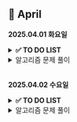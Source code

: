 ## 📅 April

**2025.04.01 화요일**
<details> 
<summary><b>✅ TO DO LIST</b></summary>

<h3>🌱 Spring  </h3>
인프런 김영한 스프링입문  

- [X] 프로젝트 환경 설정  

- [X] 스프링 웹 개발 기초  

- [X] 회원 관리 예제 - 백엔드 개발  

<h3>🧠 Algorithm </h3>  

- [ ] 위상정렬   

- [ ] 플로이드 워셜 & 벨만 포드 알고리즘  

- [X] 다익스트라 연습  

- [ ] 프림, 크루스칼 연습  

</details>

<details>
<summary>알고리즘 문제 풀이</summary>

<details>
<summary>BOJ1238. 파티</summary>

[코드](../APS/BOJ/BOJ1238_파티.java)

> - 아이디어
>   - 다익스트라 2개 써서 오는 거 가는 거 계산해주고 더한 값이 가장 큰 거 출력
> - 느낀점
>   - 골드3이라서 쫄았는데 그냥 평범한 다익스트라 문제였다...그래프 문제가 거의 골드라서 경험치 잘 오르는 게 약간 머쓱함

```
package BOJ;

import java.io.BufferedReader;
import java.io.IOException;
import java.io.InputStreamReader;
import java.util.ArrayList;
import java.util.Arrays;
import java.util.List;
import java.util.PriorityQueue;

public class BOJ1238_파티 {

    static final int INF = Integer.MAX_VALUE;
    static int N, M, X;
    static List<List<Edge>> graph1, graph2;
    static int[] dist1, dist2;

    public static void main(String[] args) throws IOException {
        BufferedReader br = new BufferedReader(new InputStreamReader(System.in));
        String[] input = br.readLine().split(" ");
        N = Integer.parseInt(input[0]); // 노드 수
        M = Integer.parseInt(input[1]); // 간선 수
        X = Integer.parseInt(input[2]); // 목적지
        
        graph1 = new ArrayList<>();    // 오는 거
        graph2 = new ArrayList<>();    // 돌아가는 거
        for (int i = 0; i <= N; i++) {
            graph1.add(new ArrayList<>());
            graph2.add(new ArrayList<>());
        }
        for (int i = 0; i < M; i++) {
            input = br.readLine().split(" ");
            int a = Integer.parseInt(input[0]);
            int b = Integer.parseInt(input[1]);
            int c = Integer.parseInt(input[2]);

            graph1.get(a).add(new Edge(b, c));
            graph2.get(b).add(new Edge(a, c));
        }

        dist1 = new int[N + 1];
        dist2 = new int[N + 1];
        Arrays.fill(dist1, INF);
        Arrays.fill(dist2, INF);
        dist1[X] = 0;
        dist2[X] = 0;

        dijkstra(graph1, dist1);
        dijkstra(graph2, dist2);

        int ans = 0;
        for(int i = 1 ; i <= N ; i++) {
            ans = Math.max(dist1[i] + dist2[i], ans);
        }

//        System.out.println(Arrays.toString(dist1));
//        System.out.println(Arrays.toString(dist2));
        System.out.println(ans);
    }

    public static void dijkstra(List<List<Edge>> graph, int[] dist) {
        PriorityQueue<Edge> pq = new PriorityQueue<>();
        pq.add(new Edge(X, 0));

        while(!pq.isEmpty()) {
            Edge cur = pq.poll();

            if(cur.cost > dist[cur.to]) continue;

            for(Edge e : graph.get(cur.to)) {
                if(dist[e.to] > dist[cur.to] + e.cost) {
                    dist[e.to] = dist[cur.to] + e.cost;
                    pq.offer(e);
                }
            }
        }
    }

    static class Edge implements Comparable<Edge> {
        int to, cost;

        public Edge(int to, int cost) {
            this.to = to;
            this.cost = cost;
        }

        @Override
        public int compareTo(Edge o) {
            return this.cost - o.cost;
        }
    }
}

```
</details>

<details>
<summary>BOJ11725. 트리의 부모 찾기</summary>

[코드](../APS/BOJ/BOJ11725_트리의부모찾기.java)

> - 아이디어
>   - bfs로 내려가면서 부모 저장해줌
> - 느낀점
>   - 쉬운 듯

```
package BOJ;

import java.io.BufferedReader;
import java.io.IOException;
import java.io.InputStreamReader;
import java.util.ArrayList;
import java.util.LinkedList;
import java.util.List;
import java.util.Queue;

public class BOJ11725_트리의부모찾기 {
    public static void main(String[] args) throws IOException {
        BufferedReader br = new BufferedReader(new InputStreamReader(System.in));
        int N = Integer.parseInt(br.readLine());
        List<List<Integer>> graph = new ArrayList<>();
        for (int i = 0; i <= N; i++) {
            graph.add(new ArrayList<>());
        }
        for (int i = 0; i < N-1; i++) {
            String[] input = br.readLine().split(" ");
            int a = Integer.parseInt(input[0]);
            int b = Integer.parseInt(input[1]);
            graph.get(a).add(b);
            graph.get(b).add(a);
        }

        boolean[] vis = new boolean[N + 1];
        Queue<Integer> queue = new LinkedList<>();
        queue.offer(1);
        int[] p = new int[N + 1];

        while (!queue.isEmpty()) {
            int cur = queue.poll();
            vis[cur] = true;

            for (int next : graph.get(cur)) {
                if(!vis[next]){
                    vis[next] = true;
                    queue.offer(next);
                    p[next] = cur;
                }
            }
        }

        for (int i = 2; i <= N; i++) {
            System.out.println(p[i]);
        }
    }
}

```

</details>

<details>
<summary>BOJ4673. 셀프 넘버</summary>

[코드](../APS/BOJ/BOJ4673_셀프넘버.java)

> - 메모
>   - 툭하면 까먹는 각 자리수 더하는 방법...

```
package BOJ;

import java.util.ArrayList;
import java.util.List;

/**
 * 셀프 넘버
 * <a href="https://www.acmicpc.net/problem/4673">...</a>
 */

public class BOJ4673_셀프넘버 {
    public static void main(String[] args) {
        List<List<Integer>> arr = new ArrayList<>();
        for (int i = 0; i <= 10000; i++) {
            arr.add(new ArrayList<>());
        }

        for(int i = 1; i <= 10000 ; i++) {
            int dn = i;
            int temp = i;
            while (temp > 0) {
                dn += temp % 10;
                temp /= 10;
            }

            if(dn <= 10000)
                // dn의 생성자 i
                arr.get(dn).add(i);
        }

        for(int i = 1; i <= 10000 ; i++) {
            if(arr.get(i).isEmpty()) {
                System.out.println(i);
            }
        }
    }
}

```

</details>

<details>
<summary>BOJ16234. 인구 이동</summary>

[코드](../APS/BOJ/BOJ16234_인구이동.java)

> - 아이디어
>   - 하루 인구이동 일어나는 거 구현해놓고, while true 로 돌리면서 인구이동이 일어나지 않으면 return 해주기
> - 느낀점
>   - 하루 인구이동까지는 구현하기 까다롭지 않았는데 날짜 넘기면서 꼬였음

```
package BOJ;

import java.io.BufferedReader;
import java.io.IOException;
import java.io.InputStreamReader;
import java.util.ArrayList;
import java.util.List;

/**
 * 인구 이동
 * <a href="https://www.acmicpc.net/problem/16234">...</a>
 */

public class BOJ16234_인구이동 {

    static int N, L, R, sum;
    static int[][] map, newMap;
    static boolean[][] visited;
    static List<int[]> toChange;

    public static void main(String[] args) throws IOException {
        BufferedReader br = new BufferedReader(new InputStreamReader(System.in));
        String[] input = br.readLine().split(" ");
        N = Integer.parseInt(input[0]); // map 한 변 길이
        // 두 인구의 차이가 L이상 R 이하일 때 국경선 열림
        L = Integer.parseInt(input[1]);
        R = Integer.parseInt(input[2]);
        map = new int[N][N];
        newMap = new int[N][N];

        for (int i = 0; i < N; i++) {
            input = br.readLine().split(" ");
            for (int j = 0; j < N; j++) {
                map[i][j] = Integer.parseInt(input[j]);
            }
        }
        
        int days = 0;

        while (true) {
            visited = new boolean[N][N];    // 하루 지날 때마다 갱신해줘야 함
            boolean flag = false;
            // 일단 한 번 전체 dfs를 돌려보자 (하루 지나는 거임)
            for (int i = 0; i < N; i++) {
                for (int j = 0; j < N; j++) {
                    if (!visited[i][j]) {
                        sum = map[i][j];
                        toChange = new ArrayList<>();
                        dfs(i, j);
                        if (toChange.size() > 1) {
                            flag = true;
                        }

                        int newPpl = sum / toChange.size();
                        for (int[] change : toChange) {
                            int x = change[0];
                            int y = change[1];
                            map[x][y] = newPpl;
                        }
                    }
                }
            }

            if (!flag) {
                System.out.println(days);
                return;
            } else {
                days++;
            }

        }
    }

    public static void dfs(int i, int j) {
        toChange.add(new int[]{i, j});

        visited[i][j] = true;

        int[] dx = {-1, 0, 1, 0};
        int[] dy = {0, 1, 0, -1};

        for (int d = 0; d < 4; d++) {
            int nx = i + dx[d];
            int ny = j + dy[d];

            if (nx >= 0 && ny >= 0 && nx < N && ny < N) {
                int gap = Math.abs(map[i][j] - map[nx][ny]);
                boolean openCondition = (gap >= L) && (gap <= R);   // 문 열리는 조건
                if (!visited[nx][ny] && openCondition) {
                    visited[nx][ny] = true;
                    sum += map[nx][ny];
                    dfs(nx, ny);
                }
            }
        }
    }
}

```

</details>

</details>

<br>

**2025.04.02 수요일**
<details> 
<summary><b>✅ TO DO LIST</b></summary>

<h3>🌱 Spring  </h3>
인프런 김영한 스프링입문

- [X] 스프링 빈과 의존관계

- [ ] 회원 관리 예제 - 웹 MVC 개발

- [ ] 스프링 DB 접근 기술

- [ ] AOP

<h3>🧠 Algorithm </h3>

- [ ] 위상정렬

- [ ] 플로이드 워셜 & 벨만 포드 알고리즘

- [ ] 프림, 크루스칼 연습

</details>

<details>
<summary>알고리즘 문제 풀이</summary>

<details>
<summary>BOJ1068. 트리</summary>

[코드](../APS/BOJ/BOJ1068_트리.java)
> - 아이디어
>   - 그래프 다 만들어주고, 제거할 노드의 자식리스트 비워주고, 전체 훑으면서 제거할 노드를 자식으로 갖는 경우 그 리스트에서도 빼줌
>   - 리프노드인지는 flag 변수 써서 처리
>   - head를 제거하는 경우 처리
> - 느낀점
>   - visited 배열 안 써줘도 될 것 같은데 그냥 혹시나 중복되는 자식 있을까봐 써줌. 근데 트리의 정의 자체가 모든 노드는 하나의 부모만 가져야 한대....필요없었음.

```
package BOJ;

import java.io.BufferedReader;
import java.io.IOException;
import java.io.InputStreamReader;
import java.util.ArrayList;
import java.util.LinkedList;
import java.util.List;
import java.util.Queue;

/**
 * <a href="https://www.acmicpc.net/problem/1068">...</a>
 */

public class BOJ1068_트리 {
    static int N, remove, cnt;
    static List<List<Integer>> graph;
    static boolean[] visited;

    public static void main(String[] args) throws IOException {
        BufferedReader br = new BufferedReader(new InputStreamReader(System.in));
        N = Integer.parseInt(br.readLine());
        graph = new ArrayList<>();
        for (int i = 0; i < N; i++) {
            graph.add(new ArrayList<>());
        }
        int head = -1;
        String[] input = br.readLine().split(" ");
        for (int i = 0; i < N; i++) {
            int p = Integer.parseInt(input[i]);
            if (p != -1) {
                graph.get(p).add(i);
            } else {
                head = i;
            }
        }
        remove = Integer.parseInt(br.readLine());
        visited = new boolean[N];

        for (int i = 0; i < N; i++) {
            if(graph.get(i).contains(remove)) {
                graph.get(i).remove(Integer.valueOf(remove));
            }
        }
        graph.get(remove).clear();

        if(remove == head) {
            System.out.println(0);
            return;
        }

        bfs(head);
        System.out.println(cnt);
    }

    public static void bfs(int start) {
        Queue<Integer> queue = new LinkedList<>();

        queue.add(start);
        visited[start] = true;

        while(!queue.isEmpty()) {
            int cur = queue.poll();
//            System.out.println("cur : " + cur);
            boolean flag = false;

            for (int next : graph.get(cur)) {
//                System.out.println("next : " + next);
                if(!visited[next]) {
                    queue.add(next);
                    visited[next] = true;
                    flag = true;
                }
            }

            if(!flag) {
                cnt++;
//                System.out.println(cur + "에서 cnt ++ => " +cnt);
            }
        }
    }
}

```
</details>

</details>